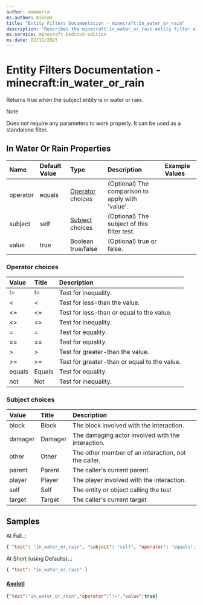 ```yaml
---
author: mammerla
ms.author: mikeam
title: "Entity Filters Documentation - minecraft:in_water_or_rain"
description: "Describes the minecraft:in_water_or_rain entity filter element"
ms.service: minecraft-bedrock-edition
ms.date: 02/11/2025 
---
```


# Entity Filters Documentation - minecraft:in_water_or_rain

Returns true when the subject entity is in water or rain.

> [!Note]
> Does not require any parameters to work properly. It can be used as a standalone filter.


## In Water Or Rain Properties

|Name       |Default Value |Type |Description |Example Values |
|:----------|:-------------|:----|:-----------|:------------- |
| operator | equals | [Operator](#operator-choices) choices | (Optional) The comparison to apply with 'value'. |  | 
| subject | self | [Subject](#subject-choices) choices | (Optional) The subject of this filter test. |  | 
| value | true | Boolean true/false | (Optional) true or false. |  | 

### Operator choices

|Value       |Title |Description |
|:-----------|:-----|:-----------|
| != | != | Test for inequality.|
| < | < | Test for less-than the value.|
| <= | <= | Test for less-than or equal to the value.|
| <> | <> | Test for inequality.|
| = | = | Test for equality.|
| == | == | Test for equality.|
| > | > | Test for greater-than the value.|
| >= | >= | Test for greater-than or equal to the value.|
| equals | Equals | Test for equality.|
| not | Not | Test for inequality.|

### Subject choices

|Value       |Title |Description |
|:-----------|:-----|:-----------|
| block | Block | The block involved with the interaction.|
| damager | Damager | The damaging actor involved with the interaction.|
| other | Other | The other member of an interaction, not the caller.|
| parent | Parent | The caller's current parent.|
| player | Player | The player involved with the interaction.|
| self | Self | The entity or object calling the test|
| target | Target | The caller's current target.|

## Samples

At Full..: 

```json
{ "test": "in_water_or_rain", "subject": "self", "operator": "equals", "value": "true" }
```

At Short (using Defaults)..: 

```json
{ "test": "in_water_or_rain" }
```

#### [Axolotl](https://github.com/Mojang/bedrock-samples/tree/preview/behavior_pack/entities/axolotl.json)


```json
{"test":"in_water_or_rain","operator":"!=","value":true}
```
